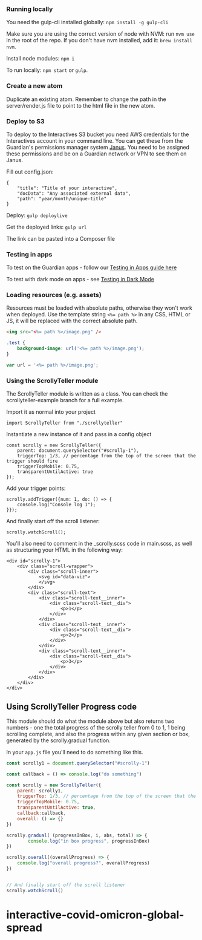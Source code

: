 ### Running locally

You need the gulp-cli installed globally: `npm install -g gulp-cli`

Make sure you are using the correct version of node with NVM: run `nvm use` in the root of the repo. 
If you don't have nvm installed, add it: `brew install nvm`.

Install node modules: `npm i`

To run locally: `npm start` or `gulp`.  

### Create a new atom 

Duplicate an existing atom. Remember to change the path in the server/render.js file to point to the html file in the new atom. 

### Deploy to S3

To deploy to the Interactives S3 bucket you need AWS credentials for the Interactives account in your command line. You can get these from the Guardian's permissions manager system [Janus](https://janus.gutools.co.uk/). You need to be assigned these permissions and be on a Guardian network or VPN to see them on Janus. 

Fill out config.json:

```
{
    "title": "Title of your interactive",
    "docData": "Any associated external data",
    "path": "year/month/unique-title"
}
```

Deploy: `gulp deploylive`

Get the deployed links: `gulp url`

The link can be pasted into a Composer file 


### Testing in apps

To test on the Guardian apps - follow our 
[Testing in Apps guide here](https://github.com/guardian/interactive-atom-template-2019/blob/master/docs/guide-to-apps-testing.md)

To test with dark mode on apps - see [Testing in Dark Mode](https://github.com/guardian/interactive-atom-template-2019/blob/master/docs/dark-mode-in-apps.md)


### Loading resources (e.g. assets)

Resources must be loaded with absolute paths, otherwise they won't work when deployed.
Use the template string `<%= path %>` in any CSS, HTML or JS, it will be replaced
with the correct absolute path.

```html
<img src="<%= path %>/image.png" />
```

```css
.test {
    background-image: url('<%= path %>/image.png');
}
```

```js
var url = '<%= path %>/image.png';
```


### Using the ScrollyTeller module
The ScrollyTeller module is written as a class. You can check the scrollyteller-example branch for a full example.

Import it as normal into your project
```
import ScrollyTeller from "./scrollyteller"
```

Instantiate a new instance of it and pass in a config object
```
const scrolly = new ScrollyTeller({
    parent: document.querySelector("#scrolly-1"),
    triggerTop: 1/3, // percentage from the top of the screen that the trigger should fire
    triggerTopMobile: 0.75,
    transparentUntilActive: true
});
```

Add your trigger points:
```
scrolly.addTrigger({num: 1, do: () => {
    console.log("Console log 1");
}});
```

And finally start off the scroll listener:

```
scrolly.watchScroll();
```

You'll also need to comment in the _scrolly.scss code in main.scss, as well as structuring your HTML in the following way:
```
<div id="scrolly-1">
    <div class="scroll-wrapper">
        <div class="scroll-inner">
            <svg id="data-viz">
            </svg>
        </div>
        <div class="scroll-text">
            <div class="scroll-text__inner">
                <div class="scroll-text__div">
                    <p>1</p>
                </div>
            </div>
            <div class="scroll-text__inner">
                <div class="scroll-text__div"> 
                    <p>2</p>
                </div>
            </div>
            <div class="scroll-text__inner">
                <div class="scroll-text__div">
                    <p>3</p>
                </div>
            </div>
        </div>
    </div>
</div>
```

## Using ScrollyTeller Progress code 

This module should do what the module above but also returns two numbers - one the total progress of the scrolly teller from 0 to 1, 1 being scrolling complete, and also the progress within any given section or box, generated by the scrolly.gradual function.

In your `app.js` file you'll need to do something like this. 

```javascript
const scrolly1 = document.querySelector("#scrolly-1")

const callback = () => console.log("do something") 

const scrolly = new ScrollyTeller({
    parent: scrolly1,
    triggerTop: 1/3, // percentage from the top of the screen that the trigger should fire
    triggerTopMobile: 0.75,
    transparentUntilActive: true,
    callback:callback,
    overall: () => {}
})

scrolly.gradual( (progressInBox, i, abs, total) => {
        console.log("in box progress", progressInBox)
})

scrolly.overall((overallProgress) => {
    console.log("overall progress?", overallProgress)
})


// And finally start off the scroll listener
scrolly.watchScroll()

```
# interactive-covid-omicron-global-spread
